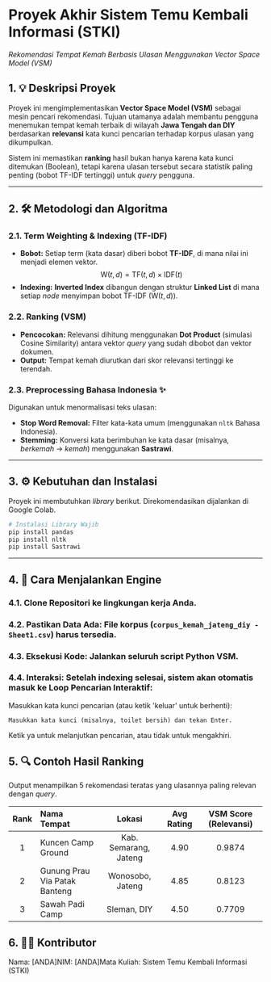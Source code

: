 # Proyek Akhir Sistem Temu Kembali Informasi (STKI)
*Rekomendasi Tempat Kemah Berbasis Ulasan Menggunakan Vector Space Model (VSM)*


## 1. 💡 Deskripsi Proyek

Proyek ini mengimplementasikan **Vector Space Model (VSM)** sebagai mesin pencari rekomendasi. Tujuan utamanya adalah membantu pengguna menemukan tempat kemah terbaik di wilayah **Jawa Tengah dan DIY** berdasarkan **relevansi** kata kunci pencarian terhadap korpus ulasan yang dikumpulkan.

Sistem ini memastikan **ranking** hasil bukan hanya karena kata kunci ditemukan (Boolean), tetapi karena ulasan tersebut secara statistik paling penting (bobot TF-IDF tertinggi) untuk *query* pengguna.

***

## 2. 🛠️ Metodologi dan Algoritma

### 2.1. Term Weighting & Indexing (TF-IDF)

* **Bobot:** Setiap term (kata dasar) diberi bobot **TF-IDF**, di mana nilai ini menjadi elemen vektor.
    $$\text{W}(t, d) = \text{TF}(t, d) \times \text{IDF}(t)$$
* **Indexing:** **Inverted Index** dibangun dengan struktur **Linked List** di mana setiap *node* menyimpan bobot TF-IDF ($\text{W}(t, d)$).

### 2.2. Ranking (VSM)

* **Pencocokan:** Relevansi dihitung menggunakan **Dot Product** (simulasi Cosine Similarity) antara vektor *query* yang sudah dibobot dan vektor dokumen.
* **Output:** Tempat kemah diurutkan dari skor relevansi tertinggi ke terendah.

### 2.3. Preprocessing Bahasa Indonesia ✨

Digunakan untuk menormalisasi teks ulasan:
* **Stop Word Removal:** Filter kata-kata umum (menggunakan `nltk` Bahasa Indonesia).
* **Stemming:** Konversi kata berimbuhan ke kata dasar (misalnya, *berkemah* $\rightarrow$ *kemah*) menggunakan **Sastrawi**.

***

## 3. ⚙️ Kebutuhan dan Instalasi

Proyek ini membutuhkan *library* berikut. Direkomendasikan dijalankan di Google Colab.

```bash
# Instalasi Library Wajib
pip install pandas
pip install nltk
pip install Sastrawi
```

***

## 4. 🚀 Cara Menjalankan Engine

### 4.1. Clone Repositori ke lingkungan kerja Anda.
### 4.2. Pastikan Data Ada: File korpus (`corpus_kemah_jateng_diy - Sheet1.csv`) harus tersedia.
### 4.3. Eksekusi Kode: Jalankan seluruh script Python VSM.
### 4.4. Interaksi: Setelah indexing selesai, sistem akan otomatis masuk ke Loop Pencarian Interaktif:
Masukkan kata kunci pencarian (atau ketik 'keluar' untuk berhenti):
```
Masukkan kata kunci (misalnya, toilet bersih) dan tekan Enter.
```
Ketik ya untuk melanjutkan pencarian, atau tidak untuk mengakhiri.

## 5. 🔍 Contoh Hasil Ranking

Output menampilkan 5 rekomendasi teratas yang ulasannya paling relevan dengan *query*.

| Rank | Nama Tempat | Lokasi | Avg Rating | VSM Score (Relevansi) |
| :---: | :--- | :---: | :---: | :---: |
| 1 | Kuncen Camp Ground | Kab. Semarang, Jateng | 4.90 | 0.9874 |
| 2 | Gunung Prau Via Patak Banteng | Wonosobo, Jateng | 4.85 | 0.8123 |
| 3 | Sawah Padi Camp | Sleman, DIY | 4.50 | 0.7709 |

## 6. 🧑‍💻 Kontributor

Nama: [ANDA]NIM: [ANDA]Mata Kuliah: Sistem Temu Kembali Informasi (STKI)
